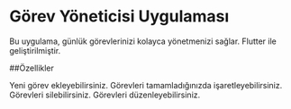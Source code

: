 # Görev Yöneticisi Uygulaması

Bu uygulama, günlük görevlerinizi kolayca yönetmenizi sağlar. Flutter ile geliştirilmiştir.

##Özellikler

Yeni görev ekleyebilirsiniz.
Görevleri tamamladığınızda işaretleyebilirsiniz.
Görevleri silebilirsiniz.
Görevleri düzenleyebilirsiniz.

